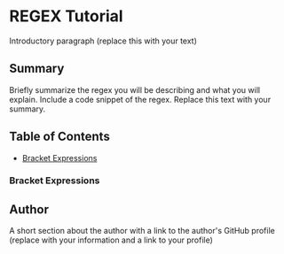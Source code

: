 # REGEX Tutorial

Introductory paragraph (replace this with your text)

## Summary

Briefly summarize the regex you will be describing and what you will explain. Include a code snippet of the regex. Replace this text with your summary.

## Table of Contents

- [Bracket Expressions](#bracket-expressions)



### Bracket Expressions



## Author

A short section about the author with a link to the author's GitHub profile (replace with your information and a link to your profile)
